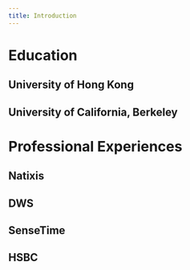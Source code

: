 ```yaml
---
title: Introduction
---
```


# Education

## University of Hong Kong

## University of California, Berkeley

# Professional Experiences

## Natixis

## DWS

## SenseTime

## HSBC
